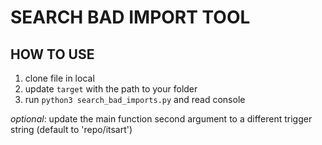 # SEARCH BAD IMPORT TOOL

## HOW TO USE
1. clone file in local
2. update `target` with the path to your folder
3. run `python3 search_bad_imports.py` and read console

*optional*: update the main function second argument to a different trigger string (default to 'repo/itsart')
